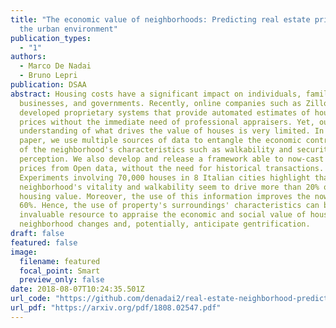 ```yaml
---
title: "The economic value of neighborhoods: Predicting real estate prices from
  the urban environment"
publication_types:
  - "1"
authors:
  - Marco De Nadai
  - Bruno Lepri
publication: DSAA
abstract: Housing costs have a significant impact on individuals, families,
  businesses, and governments. Recently, online companies such as Zillow have
  developed proprietary systems that provide automated estimates of housing
  prices without the immediate need of professional appraisers. Yet, our
  understanding of what drives the value of houses is very limited. In this
  paper, we use multiple sources of data to entangle the economic contribution
  of the neighborhood's characteristics such as walkability and security
  perception. We also develop and release a framework able to now-cast housing
  prices from Open data, without the need for historical transactions.
  Experiments involving 70,000 houses in 8 Italian cities highlight that the
  neighborhood's vitality and walkability seem to drive more than 20% of the
  housing value. Moreover, the use of this information improves the nowcast by
  60%. Hence, the use of property's surroundings' characteristics can be an
  invaluable resource to appraise the economic and social value of houses after
  neighborhood changes and, potentially, anticipate gentrification.
draft: false
featured: false
image:
  filename: featured
  focal_point: Smart
  preview_only: false
date: 2018-08-07T10:24:35.501Z
url_code: "https://github.com/denadai2/real-estate-neighborhood-prediction"
url_pdf: "https://arxiv.org/pdf/1808.02547.pdf"
---
```

